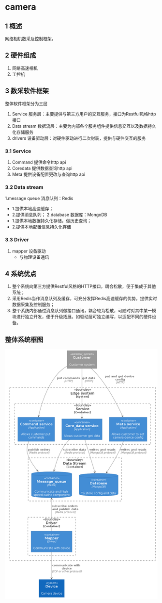 # camera
## 1 概述
网络相机数采及控制框架。

## 2 硬件组成
1. 网络高速相机
2. 工控机
   
## 3 数采软件框架
整体软件框架分为三层
1. Service 服务层：主要提供与第三方用户的交互服务，接口为Restful风格http接口
2. Data stream   数据流层：主要为内部各个服务组件提供信息交互以及数据持久化存储服务
3. drivers 设备驱动层：对硬件驱动进行二次封装，提供与硬件交互的服务
### 3.1 Service
1. Command 提供命令http api
2. Coredata 提供数据查询http api
3. Meta    提供设备配置更改与查询http api
### 3.2 Data stream
1.message queue 消息队列：Redis
   - 1.提供本地高速缓存；
   - 2.提供消息队列；
2.database 数据库：MongoDB
   - 1.提供本地数据持久化存储，做历史查询；
   - 2.提供本地配置信息持久化存储
### 3.3 Driver
1. mapper 设备驱动
   - 与物理设备通讯

## 4 系统优点
1. 整个系统向第三方提供Restful风格的HTTP接口，耦合松散，便于集成于其他系统；
2. 采用Redis当作消息队列及缓存，可充分发挥Redis高速缓存的优势，提供实时数据采集及控制服务；
3. 整个系统内部通过消息队列做接口通讯，耦合较为松散，可随时对其中某一模块进行独立开发，便于升级拓展。如驱动层可独立编写，以适配不同的硬件设备。
## 整体系统框图
![系统框图](./img/panltUML/view/view.png)
   